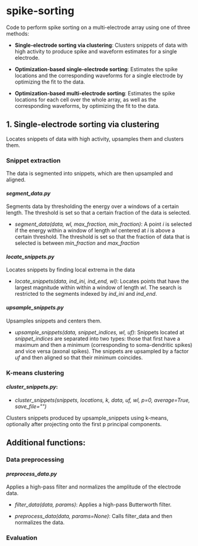 # spike-sorting

Code to perform spike sorting on a multi-electrode array using one of three methods:

- **Single-electrode sorting via clustering**: Clusters snippets of data with high activity to produce spike and waveform estimates for a single electrode. 

- **Optimization-based single-electrode sorting**: Estimates the spike locations and the corresponding waveforms for a single electrode by optimizing the fit to the data.

- **Optimization-based multi-electrode sorting**: Estimates the spike locations for each cell over the whole array, as well as the corresponding waveforms, by optimizing the fit to the data.

## 1. Single-electrode sorting via clustering

Locates snippets of data with high activity, upsamples them and clusters them.

### Snippet extraction

The data is segmented into snippets, which are then upsampled and aligned. 

#### *segment_data.py*

Segments data by thresholding the energy over a windows of a certain length. The threshold is set so that a certain fraction of the data is selected.

- *segment_data(data, wl, max_fraction, min_fraction)*: A point *i* is selected if the energy within a window of length *wl* centered at *i* is above a certain threshold. The threshold is set so that the fraction of data that is selected is between *min_fraction* and *max_fraction*

#### *locate_snippets.py*

Locates snippets by finding local extrema in the data

- *locate_snippets(data, ind_ini, ind_end, wl)*: Locates points that have the largest magnitude within within a window of length *wl*. The search is restricted to the segments indexed by *ind_ini* and *ind_end*.

#### *upsample_snippets.py*

Upsamples snippets and centers them. 

- *upsample_snippets(data, snippet_indices, wl, uf)*: Snippets located at *snippet_indices* are separated into two types: those that first have a maximum
and then a minimum (corresponding to soma-dendritic spikes) and vice versa (axonal spikes). The snippets are upsampled by a factor *uf* and then aligned so that their minimum coincides.

### K-means clustering

#### *cluster_snippets.py*:

- *cluster_snippets(snippets, locations, k, data, uf, wl, p=0, average=True, save_file="")*

Clusters snippets produced by upsample_snippets using k-means, optionally after projecting onto the first p principal components.

## Additional functions:

### Data preprocessing

#### *preprocess_data.py*

Applies a high-pass filter and normalizes the amplitude of the electrode data.

- *filter_data(data, params)*: Applies a high-pass Butterworth filter. 

- *preprocess_data(data, params=None)*: Calls filter_data and then normalizes the data.

### Evaluation

